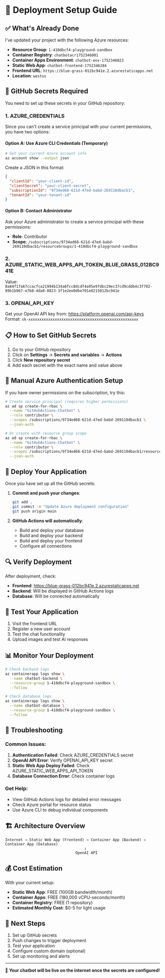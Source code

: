 # 🚀 Deployment Setup Guide

## ✅ **What's Already Done**

I've updated your project with the following Azure resources:
- **Resource Group**: `1-410dbcf4-playground-sandbox`
- **Container Registry**: `chatbotacr1752346001`
- **Container Apps Environment**: `chatbot-env-1752346023`
- **Static Web App**: `chatbot-frontend-1752346284`
- **Frontend URL**: `https://blue-grass-012bc941e.2.azurestaticapps.net`
- **Location**: `westus`

## 🔐 **GitHub Secrets Required**

You need to set up these secrets in your GitHub repository:

### 1. **AZURE_CREDENTIALS**
Since you can't create a service principal with your current permissions, you have two options:

#### Option A: Use Azure CLI Credentials (Temporary)
```bash
# Get your current Azure account info
az account show --output json
```

Create a JSON in this format:
```json
{
  "clientId": "your-client-id",
  "clientSecret": "your-client-secret",
  "subscriptionId": "9734ed68-621d-47ed-babd-269110dbacb1",
  "tenantId": "your-tenant-id"
}
```

#### Option B: Contact Administrator
Ask your Azure administrator to create a service principal with these permissions:
- **Role**: Contributor
- **Scope**: `/subscriptions/9734ed68-621d-47ed-babd-269110dbacb1/resourceGroups/1-410dbcf4-playground-sandbox`

### 2. **AZURE_STATIC_WEB_APPS_API_TOKEN_BLUE_GRASS_012BC941E**
Value: `8a84f17a67ccacfca21994b134a8fcc8dcdf4a95e9fdbc29ec37cd9cddb4c3f702-89b1b967-e7b8-4da8-8823-3f1e2ee0dbe701e0215012bc941e`

### 3. **OPENAI_API_KEY**
Get your OpenAI API key from: https://platform.openai.com/api-keys
Format: `sk-xxxxxxxxxxxxxxxxxxxxxxxxxxxxxxxxxxxxxxxxxxxxxxxxxx`

## 📋 **How to Set GitHub Secrets**

1. Go to your GitHub repository
2. Click on **Settings** → **Secrets and variables** → **Actions**
3. Click **New repository secret**
4. Add each secret with the exact name and value above

## 🔧 **Manual Azure Authentication Setup**

If you have owner permissions on the subscription, try this:

```bash
# Create service principal (requires higher permissions)
az ad sp create-for-rbac \
  --name "GitHubActions-Chatbot" \
  --role contributor \
  --scopes /subscriptions/9734ed68-621d-47ed-babd-269110dbacb1 \
  --json-auth

# Or create with resource group scope
az ad sp create-for-rbac \
  --name "GitHubActions-Chatbot" \
  --role contributor \
  --scopes /subscriptions/9734ed68-621d-47ed-babd-269110dbacb1/resourceGroups/1-410dbcf4-playground-sandbox \
  --json-auth
```

## 🚀 **Deploy Your Application**

Once you have set up all the GitHub secrets:

1. **Commit and push your changes**:
   ```bash
   git add .
   git commit -m "Update Azure deployment configuration"
   git push origin main
   ```

2. **GitHub Actions will automatically**:
   - Build and deploy your database
   - Build and deploy your backend
   - Build and deploy your frontend
   - Configure all connections

## 🔍 **Verify Deployment**

After deployment, check:
- **Frontend**: https://blue-grass-012bc941e.2.azurestaticapps.net
- **Backend**: Will be displayed in GitHub Actions logs
- **Database**: Will be connected automatically

## 🧪 **Test Your Application**

1. Visit the frontend URL
2. Register a new user account
3. Test the chat functionality
4. Upload images and test AI responses

## 📊 **Monitor Your Deployment**

```bash
# Check backend logs
az containerapp logs show \
  --name chatbot-backend \
  --resource-group 1-410dbcf4-playground-sandbox \
  --follow

# Check database logs
az containerapp logs show \
  --name chatbot-database \
  --resource-group 1-410dbcf4-playground-sandbox \
  --follow
```

## 🐛 **Troubleshooting**

### Common Issues:
1. **Authentication Failed**: Check AZURE_CREDENTIALS secret
2. **OpenAI API Error**: Verify OPENAI_API_KEY secret
3. **Static Web App Deploy Failed**: Check AZURE_STATIC_WEB_APPS_API_TOKEN
4. **Database Connection Error**: Check container logs

### Get Help:
- View GitHub Actions logs for detailed error messages
- Check Azure portal for resource status
- Use Azure CLI to debug individual components

## 🏗️ **Architecture Overview**

```
Internet → Static Web App (Frontend) → Container App (Backend) → Container App (Database)
                                    ↓
                                OpenAI API
```

## 💰 **Cost Estimation**

With your current setup:
- **Static Web App**: FREE (100GB bandwidth/month)
- **Container Apps**: FREE (180,000 vCPU-seconds/month)
- **Container Registry**: FREE (1 repository)
- **Estimated Monthly Cost**: $0-5 for light usage

## 🎯 **Next Steps**

1. Set up GitHub secrets
2. Push changes to trigger deployment
3. Test your application
4. Configure custom domain (optional)
5. Set up monitoring and alerts

---

🚀 **Your chatbot will be live on the internet once the secrets are configured!** 